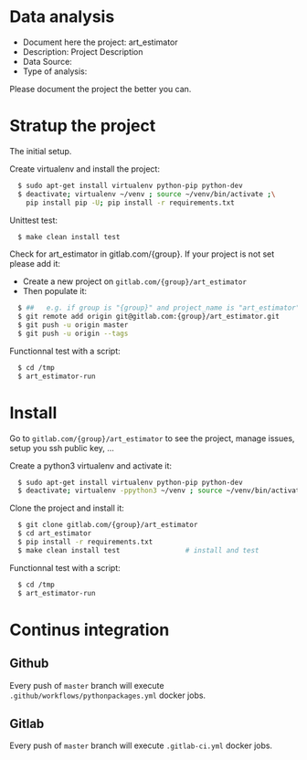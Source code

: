 # Data analysis
- Document here the project: art_estimator
- Description: Project Description
- Data Source:
- Type of analysis:

Please document the project the better you can.

# Stratup the project

The initial setup.

Create virtualenv and install the project:
```bash
  $ sudo apt-get install virtualenv python-pip python-dev
  $ deactivate; virtualenv ~/venv ; source ~/venv/bin/activate ;\
    pip install pip -U; pip install -r requirements.txt
```

Unittest test:
```bash
  $ make clean install test
```

Check for art_estimator in gitlab.com/{group}.
If your project is not set please add it:

- Create a new project on `gitlab.com/{group}/art_estimator`
- Then populate it:

```bash
  $ ##   e.g. if group is "{group}" and project_name is "art_estimator"
  $ git remote add origin git@gitlab.com:{group}/art_estimator.git
  $ git push -u origin master
  $ git push -u origin --tags
```

Functionnal test with a script:
```bash
  $ cd /tmp
  $ art_estimator-run
```
# Install
Go to `gitlab.com/{group}/art_estimator` to see the project, manage issues,
setup you ssh public key, ...

Create a python3 virtualenv and activate it:
```bash
  $ sudo apt-get install virtualenv python-pip python-dev
  $ deactivate; virtualenv -ppython3 ~/venv ; source ~/venv/bin/activate
```

Clone the project and install it:
```bash
  $ git clone gitlab.com/{group}/art_estimator
  $ cd art_estimator
  $ pip install -r requirements.txt
  $ make clean install test                # install and test
```
Functionnal test with a script:
```bash
  $ cd /tmp
  $ art_estimator-run
``` 

# Continus integration
## Github 
Every push of `master` branch will execute `.github/workflows/pythonpackages.yml` docker jobs.
## Gitlab
Every push of `master` branch will execute `.gitlab-ci.yml` docker jobs.
